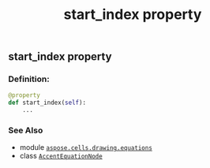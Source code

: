 ﻿---
title: start_index property
second_title: Aspose.Cells for Python via .NET API References
description: 
type: docs
weight: 200
url: /aspose.cells.drawing.equations/accentequationnode/start_index/
is_root: false
---

## start_index property

### Definition:
```python
@property
def start_index(self):
    ...
```

### See Also
* module [`aspose.cells.drawing.equations`](../../)
* class [`AccentEquationNode`](/cells/python-net/aspose.cells.drawing.equations/accentequationnode)
